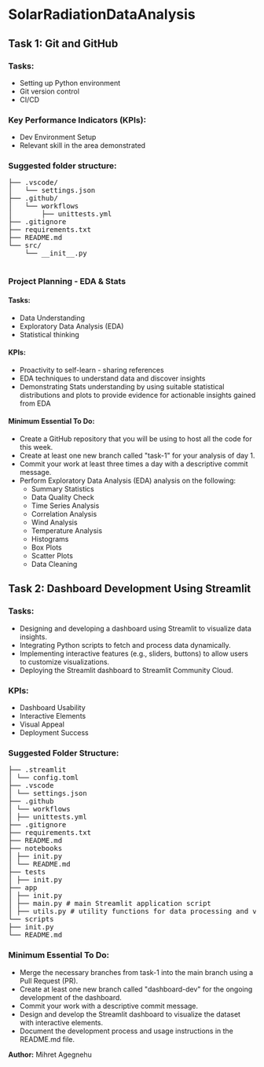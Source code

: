 # SolarRadiationDataAnalysis

## Task 1: Git and GitHub
### Tasks:
- Setting up Python environment
- Git version control
- CI/CD

### Key Performance Indicators (KPIs):
- Dev Environment Setup
- Relevant skill in the area demonstrated

### Suggested folder structure:
<pre>
├── .vscode/
│   └── settings.json
├── .github/
│   └── workflows
│       ├── unittests.yml
├── .gitignore
├── requirements.txt
├── README.md
└── src/
    └── __init__.py

</pre>
### Project Planning - EDA & Stats
#### Tasks:
- Data Understanding
- Exploratory Data Analysis (EDA)
- Statistical thinking

#### KPIs:
- Proactivity to self-learn - sharing references
- EDA techniques to understand data and discover insights
- Demonstrating Stats understanding by using suitable statistical distributions and plots to provide evidence for actionable insights gained from EDA

#### Minimum Essential To Do:
- Create a GitHub repository that you will be using to host all the code for this week.
- Create at least one new branch called "task-1" for your analysis of day 1.
- Commit your work at least three times a day with a descriptive commit message.
- Perform Exploratory Data Analysis (EDA) analysis on the following:
  - Summary Statistics
  - Data Quality Check
  - Time Series Analysis
  - Correlation Analysis
  - Wind Analysis
  - Temperature Analysis
  - Histograms
  - Box Plots
  - Scatter Plots
  - Data Cleaning

## Task 2: Dashboard Development Using Streamlit
### Tasks:
- Designing and developing a dashboard using Streamlit to visualize data insights.
- Integrating Python scripts to fetch and process data dynamically.
- Implementing interactive features (e.g., sliders, buttons) to allow users to customize visualizations.
- Deploying the Streamlit dashboard to Streamlit Community Cloud.

### KPIs:
- Dashboard Usability
- Interactive Elements
- Visual Appeal
- Deployment Success

### Suggested Folder Structure:
<pre>
├── .streamlit
│ └── config.toml
├── .vscode
│ └── settings.json
├── .github
│ └── workflows
│ ├── unittests.yml
├── .gitignore
├── requirements.txt
├── README.md
├── notebooks
│ ├── init.py
│ └── README.md
├── tests
│ ├── init.py
├── app
│ ├── init.py
│ ├── main.py # main Streamlit application script
│ ├── utils.py # utility functions for data processing and visualization
└── scripts
├── init.py
└── README.md
</pre>
### Minimum Essential To Do:
- Merge the necessary branches from task-1 into the main branch using a Pull Request (PR).
- Create at least one new branch called "dashboard-dev" for the ongoing development of the dashboard.
- Commit your work with a descriptive commit message.
- Design and develop the Streamlit dashboard to visualize the dataset with interactive elements.
- Document the development process and usage instructions in the README.md file.

**Author:** Mihret Agegnehu

